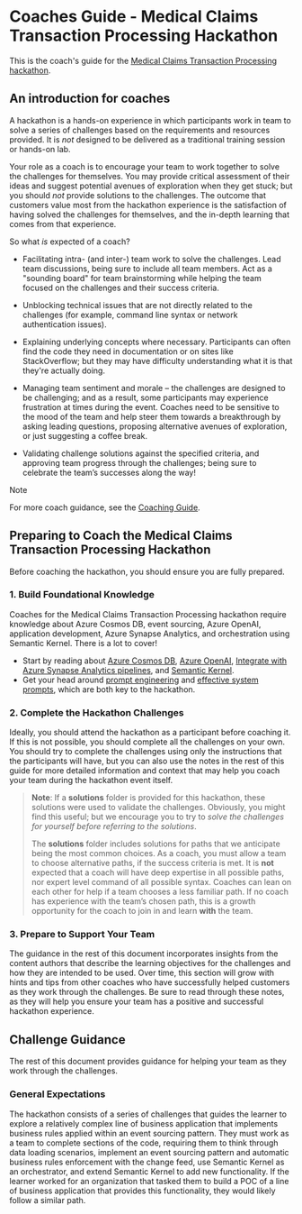 # Coaches Guide - Medical Claims Transaction Processing Hackathon

This is the coach's guide for the [Medical Claims Transaction Processing hackathon](https://github.com/Azure/Medical-Claims-Processing-Hackathon).

## An introduction for coaches

A hackathon is a hands-on experience in which participants work in team to solve a
series of challenges based on the requirements and resources provided. It
is *not* designed to be delivered as a traditional training session or hands-on
lab.

Your role as a coach is to encourage your team to work together to solve the
challenges for themselves. You may provide critical assessment of their ideas
and suggest potential avenues of exploration when they get stuck; but you should
*not* provide solutions to the challenges. The outcome that customers value most
from the hackathon experience is the satisfaction of having solved the challenges for
themselves, and the in-depth learning that comes from that experience.

So what *is* expected of a coach?

- Facilitating intra- (and inter-) team work to solve the challenges. Lead
    team discussions, being sure to include all team members. Act as a "sounding
    board" for team brainstorming while helping the team focused on the
    challenges and their success criteria.

- Unblocking technical issues that are not directly related to the challenges
    (for example, command line syntax or network authentication issues).

- Explaining underlying concepts where necessary. Participants can often find
    the code they need in documentation or on sites like StackOverflow; but they
    may have difficulty understanding what it is that they're actually doing.

- Managing team sentiment and morale – the challenges are designed to be
    challenging; and as a result, some participants may experience frustration
    at times during the event. Coaches need to be sensitive to the mood of
    the team and help steer them towards a breakthrough by asking leading
    questions, proposing alternative avenues of exploration, or just suggesting
    a coffee break.

- Validating challenge solutions against the specified criteria, and approving
    team progress through the challenges; being sure to celebrate the team’s
    successes along the way!

> [!NOTE]
> For more coach guidance, see the [Coaching Guide](coaching/README.md).

## Preparing to Coach the Medical Claims Transaction Processing Hackathon

Before coaching the hackathon, you should ensure you are
fully prepared.

### 1. Build Foundational Knowledge

Coaches for the Medical Claims Transaction Processing hackathon require knowledge about Azure Cosmos DB,
event sourcing, Azure OpenAI, application development, Azure Synapse Analytics, and orchestration using
Semantic Kernel. There is a lot to cover!

- Start by reading about [Azure Cosmos DB](https://learn.microsoft.com/azure/cosmos-db/), [Azure OpenAI](https://learn.microsoft.com/azure/cognitive-services/openai/overview), [Integrate with Azure Synapse Analytics pipelines](https://learn.microsoft.com/azure/synapse-analytics/get-started-pipelines), and [Semantic Kernel](https://learn.microsoft.com/semantic-kernel/overview/).
- Get your head around [prompt engineering](https://learn.microsoft.com/semantic-kernel/overview/) and [effective system prompts](https://learn.microsoft.com/azure/cognitive-services/openai/concepts/system-message), which are both key to the hackathon.

### 2. Complete the Hackathon Challenges

Ideally, you should attend the hackathon as a participant before coaching
it. If this is not possible, you should complete all the challenges on your
own. You should try to complete the challenges using only the instructions
that the participants will have, but you can also use the notes in
the rest of this guide for more detailed information and context that may
help you coach your team during the hackathon event itself.

> **Note**: If a **solutions** folder is provided for this hackathon,
> these solutions were used to validate the challenges.
> Obviously, you might find this useful; but we encourage you to try to
> *solve the challenges for yourself before referring to the solutions*.
>
> The **solutions** folder includes solutions for paths that we anticipate
> being the most common choices. As a coach, you must allow a team to choose
> alternative paths, if the success criteria is met. It is **not** expected
> that a coach will have deep expertise in all possible paths, nor expert
> level command of all possible syntax. Coaches can lean on each other for
> help if a team chooses a less familiar path. If no coach has experience with
> the team’s chosen path, this is a growth opportunity for the coach to join
> in and learn **with** the team.

### 3. Prepare to Support Your Team

The guidance in the rest of this document incorporates insights from the
content authors that describe the learning objectives for the challenges and
how they are intended to be used. Over time, this section will grow with
hints and tips from other coaches who have successfully helped customers as they
work through the challenges. Be sure to read through these notes, as they will help you
ensure your team has a positive and successful hackathon experience.

## Challenge Guidance

The rest of this document provides guidance for helping your team as they work
through the challenges.

### General Expectations

The hackathon consists of a series of challenges that guides the learner to explore a
relatively complex line of business application that implements business rules applied
within an event sourcing pattern. They must work as a team to complete sections of the
code, requiring them to think through data loading scenarios, implement an event sourcing
pattern and automatic business rules enforcement with the change feed, use Semantic Kernel
as an orchestrator, and extend Semantic Kernel to add new functionality. If the learner
worked for an organization that tasked them to build a POC of a line of business application
that provides this functionality, they would likely follow a similar path.
